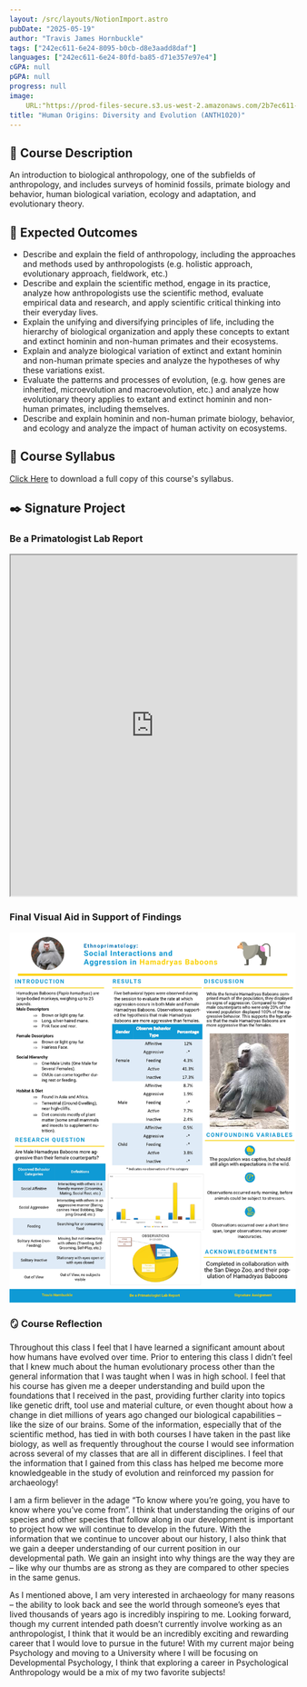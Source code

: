 ```yaml
---
layout: /src/layouts/NotionImport.astro
pubDate: "2025-05-19"
author: "Travis James Hornbuckle"
tags: ["242ec611-6e24-8095-b0cb-d8e3aadd8daf"]
languages: ["242ec611-6e24-80fd-ba85-d71e357e97e4"]
cGPA: null
pGPA: null
progress: null
image: 
    URL:"https://prod-files-secure.s3.us-west-2.amazonaws.com/2b7ec611-6e24-816d-b9d5-000306239ba9/927c14e0-08f5-4ab5-a6a5-630eb48cc214/ANTH1020.png?X-Amz-Algorithm=AWS4-HMAC-SHA256&X-Amz-Content-Sha256=UNSIGNED-PAYLOAD&X-Amz-Credential=ASIAZI2LB466VH5J3YP6%2F20250803%2Fus-west-2%2Fs3%2Faws4_request&X-Amz-Date=20250803T110117Z&X-Amz-Expires=3600&X-Amz-Security-Token=IQoJb3JpZ2luX2VjEPD%2F%2F%2F%2F%2F%2F%2F%2F%2F%2FwEaCXVzLXdlc3QtMiJIMEYCIQCEWsZCda0BAUrmC7yiAAtTYAJUiJpbfjNBNFFeCL16hAIhANGGkETP7N4u1bxVE8xvImiORcVJCX4DX5Gv%2Fy4%2Bb6G%2BKv8DCCkQABoMNjM3NDIzMTgzODA1Igy57c0WNAW98v5GNBIq3AO95iLhkJm92wI6xYqz5xatAk1GQ%2Fb%2Brodc3ZtUqqnMqkitTr1RSjz3HCl9nDLBCYP7jgWkTZ%2BQ4gaJyiphb567b6%2FFlu%2BXiw7mtnjQAvM5n%2BJuMTBKJmANKnV%2FxBZH8VwtkWSdEORtqTvYIjCgHg9WHpJfcXP%2FW3DBeptodR2J0vKLpvTFkXNL%2BDEsiYVsuq7GrMWN4BGkKz08Jcf9x68PQnRGaTWe3y2W8ZdDZQOChEiOgsymneq29cMZiD8FfP%2FUgXqhZ7Pt2BsIda5mJeC45WKAn052%2FuhTNQcwPNRrPof0OrxfsH%2BSaLYSRLqiEa%2FkVSgNCYsx6w3OMopLyuPlSNtSSTcUmqMiLU3wo93OiT3WWaaXALtC5K7PcslhTz9UlxlO7c9PtUwX6hRI%2FoYxI32i%2FTk%2Bp2q8h3mEhOC9Db9h1BtBuMXfW2acLgQUE2wEgTKTkQxwzfFIhPYyFS0sF1CGpkhQ%2Br%2BC9dHJMfqwgMuwN4ODgdiGsx8sBjm737uOUNDmyOFjQKGXK6%2BuFZa%2FqlUw7f3aVFHb1FYjU0hbC6ICRJDrxqwQxuvXHZPjy2ZRGRN4r%2BjrwAPgNLZwn6%2FuqF6YSnUFql1AbsayAIF2j5s2HUfdJY8ABr%2B6czCcprzEBjqkAR%2BNq%2BV2VGvymyWFpc9MtZx47eMCXn6WqPcJAmMJK14nGg0%2FW7VtUwuhrYm2f6D%2BH9MgSvfc06LYAWkvRsdNXSko%2Fw%2FFjuDsoBhoBmqyFEsXkUT4AlWaJYtV%2FJ5wsAHP76JT6e0mGFUj9lO%2F8IeiS6ZAEMX%2Bdyn8Bh0GSRBrKU%2FSZY%2B8dDPscqs9NDO%2BlDlbU0lwjeaL0O%2B25F3y47hTodZnkmE%2F&X-Amz-Signature=1f2c74e9de24eebded4a9c983050d638e92bf5cb655278bbb35c3b1043737858&X-Amz-SignedHeaders=host&x-amz-checksum-mode=ENABLED&x-id=GetObject"
title: "Human Origins: Diversity and Evolution (ANTH1020)"
---
```


## **📝 Course Description**


An introduction to biological anthropology, one of the subfields of anthropology, and includes surveys of hominid fossils, primate biology and behavior, human biological variation, ecology and adaptation, and evolutionary theory.


## **🎯 Expected Outcomes**

- Describe and explain the field of anthropology, including the approaches and methods used by anthropologists (e.g. holistic approach, evolutionary approach, fieldwork, etc.)
- Describe and explain the scientific method, engage in its practice, analyze how anthropologists use the scientific method, evaluate empirical data and research, and apply scientific critical thinking into their everyday lives.
- Explain the unifying and diversifying principles of life, including the hierarchy of biological organization and apply these concepts to extant and extinct hominin and non-human primates and their ecosystems.
- Explain and analyze biological variation of extinct and extant hominin and non-human primate species and analyze the hypotheses of why these variations exist.
- Evaluate the patterns and processes of evolution, (e.g. how genes are inherited, microevolution and macroevolution, etc.) and analyze how evolutionary theory applies to extant and extinct hominin and non-human primates, including themselves.
- Describe and explain hominin and non-human primate biology, behavior, and ecology and analyze the impact of human activity on ecosystems.

## **📝 Course Syllabus**


<a target="_blank" rel="noopener noreferrer" href="/public/documents/ANTH1020-Syllabus.pdf">Click Here</a> to download a full copy of this course's syllabus.


## **✒️ Signature Project**


### **Be a Primatologist Lab Report**


<iframe src="https://slccbruins.sharepoint.com/sites/trle-1724079827/_layouts/15/Doc.aspx?sourcedoc={221960c2-cf2a-488b-8a9f-09130098e0e1}&amp;action=embedview" width="100%" height="600px" class="myIframe">


<p>Hi SOF</p>


</iframe>


### **Final Visual Aid in Support of Findings**


<img src="../../../../public/images/posts/ANTH1020-Signature.jpg" alt="Signature Assignment for Anthropology 1020, Human Origins over the Summer 2025 term.">


### **🪞 Course Reflection**


Throughout this class I feel that I have learned a significant amount about how humans have evolved over time. Prior to entering this class I didn’t feel that I knew much about the human evolutionary process other than the general information that I was taught when I was in high school. I feel that his course has given me a deeper understanding and build upon the foundations that I received in the past, providing further clarity into topics like genetic drift, tool use and material culture, or even thought about how a change in diet millions of years ago changed our biological capabilities – like the size of our brains. Some of the information, especially that of the scientific method, has tied in with both courses I have taken in the past like biology, as well as frequently throughout the course I would see information across several of my classes that are all in different disciplines. I feel that the information that I gained from this class has helped me become more knowledgeable in the study of evolution and reinforced my passion for archaeology!


I am a firm believer in the adage “To know where you’re going, you have to know where you’ve come from”. I think that understanding the origins of our species and other species that follow along in our development is important to project how we will continue to develop in the future. With the information that we continue to uncover about our history, I also think that we gain a deeper understanding of our current position in our developmental path. We gain an insight into why things are the way they are – like why our thumbs are as strong as they are compared to other species in the same genus.


As I mentioned above, I am very interested in archaeology for many reasons – the ability to look back and see the world through someone’s eyes that lived thousands of years ago is incredibly inspiring to me. Looking forward, though my current intended path doesn’t currently involve working as an anthropologist, I think that it would be an incredibly exciting and rewarding career that I would love to pursue in the future! With my current major being Psychology and moving to a University where I will be focusing on Developmental Psychology, I think that exploring a career in Psychological Anthropology would be a mix of my two favorite subjects!

